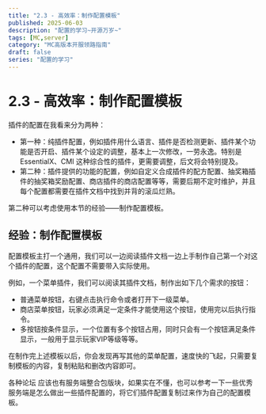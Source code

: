 ```yaml
---
title: "2.3 - 高效率：制作配置模板"
published: 2025-06-03
description: "配置的学习~开源万岁~"
tags: [MC,server]
category: "MC高版本开服领路指南"
draft: false
series: "配置的学习"
---
```


# 2.3 - 高效率：制作配置模板

插件的配置在我看来分为两种：

* 第一种：纯插件配置，例如插件用什么语言、插件是否检测更新、插件某个功能是否开启、插件某个设定的调整，基本上一次修改，一劳永逸。特别是 EssentialX、CMI 这种综合性的插件，更需要调整，后文将会特别提及。
* 第二种：插件提供的功能的配置，例如自定义合成插件的配方配置、抽奖箱插件的抽奖箱奖励配置、商店插件的商店配置等等，需要后期不定时维护，并且每个配置都需要在插件文档中找到并背的滚瓜烂熟。

第二种可以考虑使用本节的经验——制作配置模板。

## 经验：制作配置模板

配置模板主打一个通用，我们可以一边阅读插件文档一边上手制作自己第一个对这个插件的配置，这个配置不需要带入实际使用。

例如，一个菜单插件，我们可以阅读其插件文档，制作出如下几个需求的按钮：

* 普通菜单按钮，右键点击执行命令或者打开下一级菜单。
* 商店菜单按钮，玩家必须满足一定条件才能使用这个按钮，使用完以后执行指令。
* 多按钮按条件显示，一个位置有多个按钮占用，同时只会有一个按钮满足条件显示，一般用于显示玩家VIP等级等等。

在制作完上述模板以后，你会发现再写其他的菜单配置，速度快的飞起，只需要复制模板的内容，复制粘贴和删改内容即可。

各种论坛 应该也有服务端整合包版块，如果实在不懂，也可以参考一下一些优秀服务端是怎么做出一些插件配置的，将它们插件配置复制过来作为自己的配置模板。
